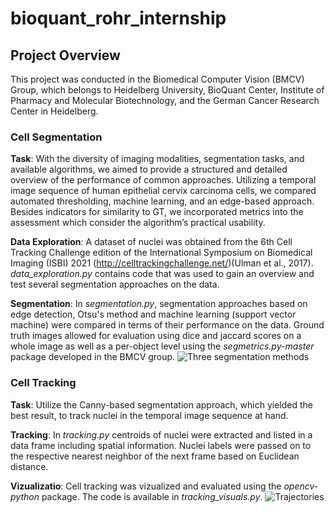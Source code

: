 # bioquant_rohr_internship

## Project Overview
This project was conducted in the Biomedical Computer Vision (BMCV)
Group, which belongs to Heidelberg University, BioQuant Center, Institute of Pharmacy
and Molecular Biotechnology, and the German Cancer Research Center in Heidelberg.

### Cell Segmentation
**Task**: With the diversity of imaging modalities, segmentation tasks, and available algorithms, we
aimed to provide a structured and detailed overview of the performance of common approaches.
Utilizing a temporal image sequence of human epithelial cervix carcinoma cells, we compared
automated thresholding, machine learning, and an edge-based approach. Besides indicators for
similarity to GT, we incorporated metrics into the assessment which consider the algorithm’s
practical usability.

**Data Exploration**: A dataset of nuclei was obtained from the 6th Cell Tracking Challenge edition of the International Symposium on Biomedical Imaging (ISBI) 2021 (http://celltrackingchallenge.net/)(Ulman et al., 2017).
*data_exploration.py* contains code that was used to gain an overview and test several segmentation approaches on the data.

**Segmentation**: In *segmentation.py*, segmentation approaches based on edge detection, Otsu's method and machine learning (support vector machine) were compared in terms of their performance on the data.
Ground truth images allowed for evaluation using dice and jaccard scores on a whole image as well as a per-object level using the *segmetrics.py-master* package developed in the BMCV group.
![Three segmentation methods](https://github.com/PlaceboPaul/bioquant_rohr_internship/blob/main/figures/3_three-methods-cor.png)

### Cell Tracking
**Task**: Utilize the Canny-based segmentation approach, which yielded the best result, to track nuclei in the temporal image sequence at hand.

**Tracking**: In *tracking.py* centroids of nuclei were extracted and listed in a data frame including spatial information. Nuclei labels were passed on to the respective nearest neighbor of the next frame based on Euclidean distance.

**Vizualizatio**: Cell tracking was vizualized and evaluated using the *opencv-python* package. The code is available in *tracking_visuals.py*.
![Trajectories](https://github.com/PlaceboPaul/bioquant_rohr_internship/assets/64301914/3bf0f591-8a52-432d-8787-9fe18f5d9355)
